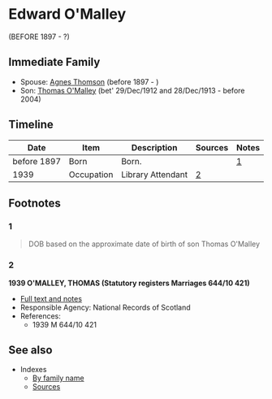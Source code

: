 ﻿---
layout: person
subject_key: i76741424
permalink: /people/i76741424
---

# Edward O'Malley
(BEFORE 1897 - ?)

## Immediate Family

* Spouse: [Agnes Thomson](./@i96590245@-agnes-thomson-b1897-d.md) (before 1897 - )
* Son: [Thomas O'Malley](./@i12568152@-thomas-o'malley-b1912-12-29~1913-12-28-d2004.md) (bet' 29/Dec/1912 and 28/Dec/1913 - before 2004)

## Timeline

Date | Item | Description | Sources | Notes
---|---|---|---|---
before 1897 | Born | Born. |  | [1](#1)
1939 | Occupation | Library Attendant | [2](#2) | 

## Footnotes

### 1

> DOB based on the approximate date of birth of son Thomas O'Malley
>


### 2

**1939 O'MALLEY, THOMAS (Statutory registers Marriages 644/10 421)**

* [Full text and notes](../sources/@s89657505@-1939-o'malley,-thomas-statutory-registers-marriages-644-10-421-.md)
* Responsible Agency: National Records of Scotland
* References: 
  * 1939 M 644/10 421


## See also

- Indexes
  - [By family name](../index-by-family-name.md)
  - [Sources](../index-of-sources-by-title.md)
